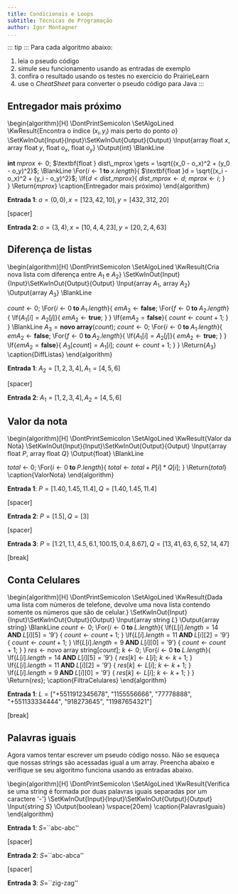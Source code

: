 ```yaml
---
title: Condicionais e Loops
subtitle: Técnicas de Programação
author: Igor Montagner
...
```


::: tip :::
Para cada algoritmo abaixo:

1. leia o pseudo código
2. simule seu funcionamento usando as entradas de exemplo
3. confira o resultado usando os testes no exercício do PrairieLearn
4. use o *CheatSheet* para converter o pseudo código para Java
:::

## Entregador mais próximo

\begin{algorithm}[H]
\DontPrintSemicolon
\SetAlgoLined
\KwResult{Encontra o índice $(x_i, y_i)$ mais perto do ponto $o$}
\SetKwInOut{Input}{Input}\SetKwInOut{Output}{Output}
\Input{array float $x$, array float $y$, float $o_x$, float $o_y$}
\Output{int}
\BlankLine

$\textbf{int } mprox \gets 0$\;
$\textbf{float } dist\_mprox \gets = \sqrt{(x_0 - o_x)^2 + (y_0 - o_y)^2}$\;
\BlankLine
\For{$i \gets 1 \textbf{ to } x.length$}{
    $\textbf{float }d = \sqrt{(x_i - o_x)^2 + (y_i - o_y)^2}$\;
    \If{$d < dist\_mprox$}{
        $dist\_mprox \gets d$\;
        $mprox \gets i$\;
    }        
}
\Return{$mprox$}
\caption{Entregador mais próximo}
\end{algorithm} 

**Entrada 1**: $o=(0, 0), x=[123, 42 ,10], y=[432, 312, 20]$

[spacer]

**Entrada 2**: $o=(3, 4), x=[10, 4, 4, 23], y=[20, 2, 4, 63]$


## Diferença de listas

\begin{algorithm}[H]
\DontPrintSemicolon
\SetAlgoLined
\KwResult{Cria nova lista com diferença entre $A_1$ e $A_2$}
\SetKwInOut{Input}{Input}\SetKwInOut{Output}{Output}
\Input{array $A_1$, array $A_2$}
\Output{array $A_3$}
\BlankLine

$count \gets 0$\;
\For{$i \gets 0 \textbf{ to } A_1.length$}{
    $emA_2 \gets \textbf{false}$\;
    \For{$f \gets 0 \textbf{ to } A_2.length$}{
        \If{$A_1[i] = A_2[j]$}{
            $emA_2 \gets \textbf{true}$\;
        }
    }
    \If{$emA_2 = \textbf{false}$}{
        $count \gets count + 1$\;
    }
}
\BlankLine
$A_3 = \textbf{novo array}(count)$\;
$count \gets 0$\;
\For{$i \gets 0 \textbf{ to } A_1.length$}{
    $emA_2 \gets \textbf{false}$\;
    \For{$f \gets 0 \textbf{ to } A_2.length$}{
        \If{$A_1[i] = A_2[j]$}{
            $emA_2 \gets \textbf{true}$\;
        }
    }
    \If{$emA_2 = \textbf{false}$}{
        $A_3[count] = A_1[i]$\;
        $count \gets count + 1$\;
    }
}
\Return{$A_3$}
\caption{DiffListas}
\end{algorithm} 

**Entrada 1**: $A_2 = [1, 2, 3, 4], A_1=[4, 5, 6]$

[spacer]

**Entrada 2**: $A_1 = [1, 2, 3, 4], A_2=[4, 5, 6]$


## Valor da nota

\begin{algorithm}[H]
\DontPrintSemicolon
\SetAlgoLined
\KwResult{Valor da Nota}
\SetKwInOut{Input}{Input}\SetKwInOut{Output}{Output}
\Input{array float $P$, array float $Q$}
\Output{float}
\BlankLine

$total \gets 0$\;
\For{$i \gets 0 \textbf{ to } P.length$}{
    $total \gets total + P[i] * Q[i]$\;
}
\Return{$total$}
\caption{ValorNota}
\end{algorithm} 

**Entrada 1**: $P=[1.40,1.45,11.4], Q=[1.40,1.45,11.4]$

[spacer]

**Entrada 2**: $P=[1.5], Q=[3]$

[spacer]

**Entrada 3**: $P=[1.21, 1.1, 4.5, 6.1, 100.15, 0.4, 8.67], Q=[13, 41, 63, 6, 52, 14, 47]$

[break]


## Conta Celulares

\begin{algorithm}[H]
\DontPrintSemicolon
\SetAlgoLined
\KwResult{Dada uma lista com números de telefone, devolve uma nova lista contendo somente os números que são de celular.}
\SetKwInOut{Input}{Input}\SetKwInOut{Output}{Output}
\Input{array string $L$}
\Output{array string}
\BlankLine
$count \gets 0$;
\For{$i \gets 0 \textbf{ to } L.length$}{
    \If{$L[i].length = 14 \textbf{ AND } L[i][5] = '9'$} {
        $count \gets count + 1$\;
    }
    \If{$L[i].length = 11 \textbf{ AND } L[i][2] = '9'$} {
        $count \gets count + 1$\;
    }
    \If{$L[i].length = 9 \textbf{ AND } L[i][0] = '9'$} {
        $count \gets count + 1$\;
    }
}
$res \gets \text{novo array string}[count]$\;
$k \gets 0$\;
\For{$i \gets 0 \textbf{ to } L.length$}{
    \If{$L[i].length = 14 \textbf{ AND } L[i][5] = '9'$} {
        $res[k] \gets L[i]$\;
        $k \gets k + 1$\;
    }
    \If{$L[i].length = 11 \textbf{ AND } L[i][2] = '9'$} {
        $res[k] \gets L[i]$\;
        $k \gets k + 1$\;
    }
    \If{$L[i].length = 9 \textbf{ AND } L[i][0] = '9'$} {
        $res[k] \gets L[i]$\;
        $k \gets k + 1$\;
    }
}
\Return{$res$}\;
\caption{FiltraCelulares}
\end{algorithm} 

**Entrada 1**: $L=[$"+5511912345678", "1155556666", "77778888", "+551133334444", "918273645", "11987654321"$]$

[break]

## Palavras iguais

Agora vamos tentar escrever um pseudo código nosso. Não se esqueça que nossas strings são acessadas igual a um array. Preencha abaixo e verifique se seu algoritmo funciona usando as entradas abaixo.

\begin{algorithm}[H]
\DontPrintSemicolon
\SetAlgoLined
\KwResult{Verifica se uma string é formada por duas palavras iguais separadas por um caractere '-'}
\SetKwInOut{Input}{Input}\SetKwInOut{Output}{Output}
\Input{string $S$}
\Output{boolean}
\vspace{20em}
\caption{PalavrasIguais}
\end{algorithm} 

**Entrada 1**: $S=$``abc-abc''

[spacer]

**Entrada 2**: $S=$``abc-abca''

[spacer]

**Entrada 3**: $S=$``zig-zag''
